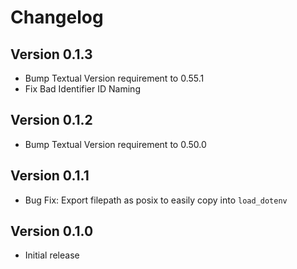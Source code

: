 # Changelog

## Version 0.1.3
- Bump Textual Version requirement to 0.55.1
- Fix Bad Identifier ID Naming

## Version 0.1.2
- Bump Textual Version requirement to 0.50.0

## Version 0.1.1
- Bug Fix: Export filepath as posix to easily copy into `load_dotenv`

## Version 0.1.0
- Initial release
